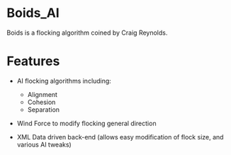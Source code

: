 # Boids_AI

Boids is a flocking algorithm coined by Craig Reynolds.

# Features

* AI flocking algorithms including:
  - Alignment
  - Cohesion
  - Separation

* Wind Force to modify flocking general direction

* XML Data driven back-end (allows easy modification of flock size, and various AI tweaks)